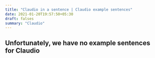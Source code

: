 ```yaml
---
title: "Claudio in a sentence | Claudio example sentences"
date: 2021-01-20T19:57:50+05:30
draft: falses
summary: "Claudio"
---
```

## Unfortunately, we have no example sentences for Claudio                 
